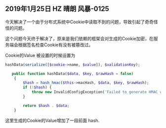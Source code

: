 ## 2019年1月25日 HZ 晴朗  风暴-0125

今天解决了一个由于分布式系统中Cookie中读取不到的问题，导致引起了奇奇怪怪的问题。

这个问题今天终于解决了，原来是我们依赖的框架会对生成的Cookie加密，在服务端会根据签名检查Cookie有没有被篡改过。


Cookie的Value 被设置的时候设置为

```php 
hashData(serialize([$cookie->name, $value]), $validationKey);
```


``` php
   public function hashData($data, $key, $rawHash = false)
    {
        $hash = hash_hmac($this->macHash, $data, $key, $rawHash);
        if (!$hash) {
            throw new InvalidConfigException('Failed to generate HMAC with hash algorithm: ' . $this->macHash);
        }

        return $hash . $data;
    }

```
这里生成的Cookie的Value增加了一段前面 hash. 


